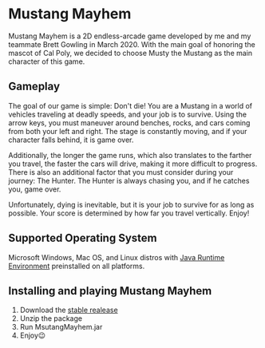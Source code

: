 # Mustang Mayhem
Mustang Mayhem is a 2D endless-arcade game developed by me and my teammate Brett Gowling in March 2020. With the main goal of honoring the mascot of Cal Poly, we decided to choose Musty the Mustang as the main character of this game.

## Gameplay
The goal of our game is simple: Don't die!
You are a Mustang in a world of vehicles traveling at deadly speeds, and your job is to survive. Using the arrow keys, you must maneuver around benches, rocks, and cars coming from both your left and right. The stage is constantly moving, and if your character falls behind, it is game over. 

Additionally, the longer the game runs, which also translates to the farther you travel, the faster the cars will drive, making it more difficult to progress. There is also an additional factor that you must consider during your journey: The Hunter. The Hunter is always chasing you, and if he catches you, game over.

Unfortunately, dying is inevitable, but it is your job to survive for as long as possible. Your score is determined by how far you travel vertically. Enjoy!

## Supported Operating System
Microsoft Windows, Mac OS, and Linux distros with [Java Runtime Environment](https://www.java.com/en/download/) preinstalled on all platforms. 

## Installing and playing Mustang Mayhem
1. Download the [stable realease](/tnam02112001/mustangmayhem/releases/download/latest/MustangMayhem.zip)
2. Unzip the package
3. Run MsutangMayhem.jar
4. Enjoy😉
